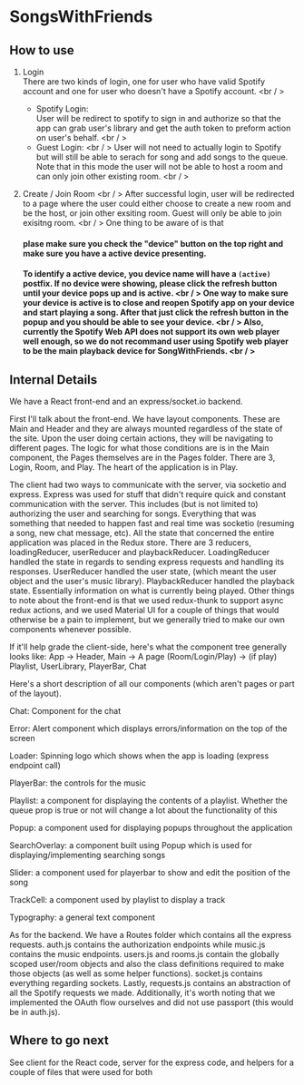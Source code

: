 # SongsWithFriends

## How to use

1. Login <br />
	There are two kinds of login, one for user who have valid Spotify account and one for user who doesn't have a Spotify account. <br / >
	* Spotify Login: <br />
		User will be redirect to spotify to sign in and authorize so that the app can grab user's library and get the auth token to preform action on user's behalf. <br / >
	* Guest Login: <br / >
		User will not need to actually login to Spotify but will still be able to serach for song and add songs to the queue. Note that in this mode the user will not be able to host a room and can only join other existing room. <br / >

2. Create / Join Room <br / >
	After successful login, user will be redirected to a page where the user could either choose to create a new room and be the host, or join other exsiting room. Guest will only be able to join exisitng room. <br / >
	One thing to be aware of is that <h4>plase make sure you check the "device" button on the top right and make sure you have a active device presenting.<h4> To identify a active device, you device name will have a `(active)` postfix. If no device were showing, please click the refresh button until your device pops up and is active. <br / >
	One way to make sure your device is active is to close and reopen Spotify app on your device and start playing a song. After that just click the refresh button in the popup and you should be able to see your device. <br / >
	Also, currently the Spotify Web API does not support its own web player well enough, so we do not recommand user using Spotify web player to be the main playback device for SongWithFriends. <br / >




## Internal Details
We have a React front-end and an express/socket.io backend. 

First I'll talk about the front-end. We have layout components. These are Main and Header and they are always mounted regardless of the state of the site. Upon the user doing certain actions, they will be navigating to different pages. The logic for what those conditions are is in the Main component, the Pages themselves are in the Pages folder. There are 3, Login, Room, and Play.  The heart of the application is in Play.

The client had two ways to communicate with the server, via socketio and express. Express was used for stuff that didn't require quick and constant communication with the server. This includes (but is not limited to) authorizing the user and searching for songs. Everything that was something that needed to happen fast and real time was socketio (resuming a song, new chat message, etc). All the state that concerned the entire application was placed in the Redux store. There are 3 reducers, loadingReducer, userReducer and playbackReducer. LoadingReducer handled the state in regards to sending express requests and handling its responses. UserReducer handled the user state, (which meant the user object and the user's music library). PlaybackReducer handled the playback state. Essentially information on what is currently being played.
Other things to note about the front-end is that we used redux-thunk to support async redux actions, and we used Material UI for a couple of things that would otherwise be a pain to implement, but we generally tried to make our own components whenever possible.

If it'll help grade the client-side, here's what the component tree generally looks like:
App -> Header, Main -> A page (Room/Login/Play) -> (if play) Playlist, UserLibrary, PlayerBar, Chat

Here's a short description of all our components (which aren't pages or part of the layout).

Chat: Component for the chat

Error: Alert component which displays errors/information on the top of the screen

Loader: Spinning logo which shows when the app is loading (express endpoint call)

PlayerBar: the controls for the music

Playlist: a component for displaying the contents of a playlist. Whether the queue prop is true or not will change a lot about the functionality of this

Popup: a component used for displaying popups throughout the application

SearchOverlay: a component built using Popup which is used for displaying/implementing searching songs

Slider: a component used for playerbar to show and edit the position of the song

TrackCell: a component used by playlist to display a track

Typography: a general text component

As for the backend. We have a Routes folder which contains all the express requests. auth.js contains the authorization endpoints while music.js contains the music endpoints. users.js and rooms.js contain the globally scoped user/room objects and also the class definitions required to make those objects (as well as some helper functions). socket.js contains everything regarding sockets. Lastly, requests.js contains an abstraction of all the Spotify requests we made. Additionally, it's worth noting that we implemented the OAuth flow ourselves and did not use passport (this would be in auth.js). 

## Where to go next
See client for the React code, server for the express code, and helpers for a couple of files that were used for both
